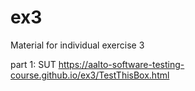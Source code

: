 # ex3
Material for individual exercise 3

part 1: SUT
https://aalto-software-testing-course.github.io/ex3/TestThisBox.html 
